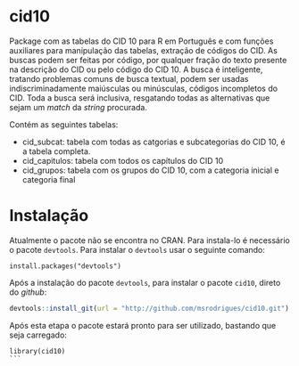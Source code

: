 # cid10

Package com as tabelas do CID 10 para R em Português e com funções auxiliares para manipulação das tabelas, extração de códigos do CID. As buscas podem ser feitas por código, por qualquer fração do texto presente na descrição do CID ou pelo código do CID 10. A busca é inteligente, tratando problemas comuns de busca textual, podem ser usadas indiscriminadamente maiúsculas ou minúsculas, códigos incompletos do CID. Toda a busca será inclusiva, resgatando todas as alternativas que sejam um _match_ da _string_ procurada.

Contém as seguintes tabelas:
 - cid_subcat: tabela com todas as catgorias e subcategorias do CID 10, é a tabela completa.
 - cid_capitulos: tabela com todos os capítulos do CID 10
 - cid_grupos: tabela com os grupos do CID 10, com a categoria inicial e categoria final

# Instalação

Atualmente o pacote não se encontra no CRAN. Para instala-lo é necessário o pacote `devtools`. 
Para instalar o `devtools` usar o seguinte comando:

`install.packages("devtools")`

Após a instalação do pacote `devtools`, para instalar o pacote `cid10`, direto do _github_:

```r
devtools::install_git(url = "http://github.com/msrodrigues/cid10.git")
```

Após esta etapa o pacote estará pronto para ser utilizado, bastando que seja carregado:

````
library(cid10)
```


